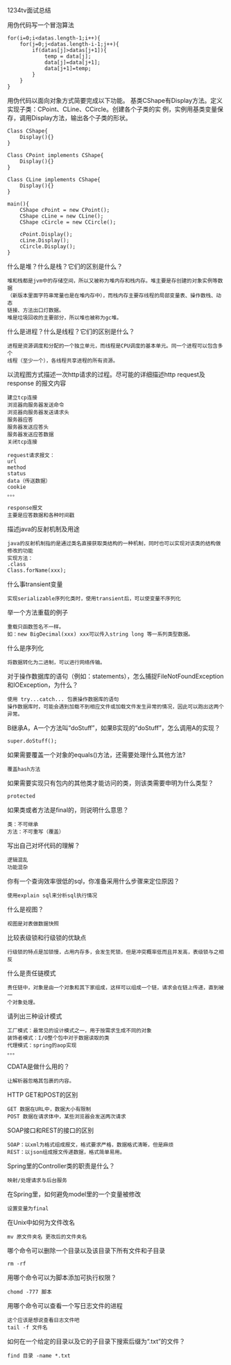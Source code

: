 1234tv面试总结

用伪代码写一个冒泡算法
```
for(i=0;i<datas.length-1;i++){  
    for(j=0;j<datas.length-i-1;j++){
        if(datas[j]>datas[j+1]){
            temp = data[j];
            data[j]=data[j+1];
            data[j+1]=temp;
        }
    }  
}
```

用伪代码以面向对象方式简要完成以下功能。
基类CShape有Display方法。定义实现子类：CPoint、CLine、CCircle。创建各个子类的实
例，实例用基类变量保存，调用Display方法，输出各个子类的形状。
```
Class CShape{
    Display(){}
}

Class CPoint implements CShape{
    Display(){}
}

Class CLine implements CShape{
    Display(){}
}

main(){
    CShape cPoint = new CPoint();
    CShape cLine = new CLine();
    CShape cCircle = new CCircle();
    
    cPoint.Display();
    cLine.Display();
    cCircle.Display();
}
```

什么是堆？什么是栈？它们的区别是什么？
```
堆和栈都是jvm中的存储空间，所以又被称为堆内存和栈内存。堆主要是存创建的对象实例等数据
（新版本里面字符串常量也是在堆内存中），而栈内存主要存线程的局部变量表、操作数栈、动态
链接、方法出口灯数据。
堆是垃圾回收的主要部分，所以堆也被称为gc堆。
```

什么是进程？什么是线程？它们的区别是什么？
```
进程是资源调度和分配的一个独立单元，而线程是CPU调度的基本单元。同一个进程可以包含多个
线程（至少一个），各线程共享进程的所有资源。
```

以流程图方式描述一次http请求的过程。尽可能的详细描述http request及response  的报文内容
```$xslt
建立tcp连接
浏览器向服务器发送命令
浏览器向服务器发送请求头
服务器应答
服务器发送应答头
服务器发送应答数据
关闭tcp连接

request请求报文：
url
method
status
data（传送数据）
cookie
。。。

response报文
主要是应答数据和各种时间戳
```

描述java的反射机制及用途
```$xslt
java的反射机制指的是通过类名直接获取类结构的一种机制，同时也可以实现对该类的结构做修改的功能
实现方法：
.class
Class.forName(xxx);
```

什么事transient变量
```$xslt
实现serializable序列化类时，使用transient后，可以使变量不序列化
```

举一个方法重载的例子
```$xslt
重载只函数签名不一样。
如：new BigDecimal(xxx) xxx可以传入string long 等一系列类型数据。
```

什么是序列化
```$xslt
将数据转化为二进制，可以进行网络传输。
```

对于操作数据库的语句（例如：statements），怎么捕捉FileNotFoundException和IOException，为什么？
```$xslt
使用 try...catch... 包裹操作数据库的语句
操作数据库时，可能会遇到加载不到相应文件或加载文件发生异常的情况，因此可以跑出这两个异常。
```

B继承A，A一个方法叫“doStuff”，如果B实现的“doStuff”，怎么调用A的实现？
```$xslt
super.doStuff();
```

如果需要覆盖一个对象的equals()方法，还需要处理什么其他方法?
```$xslt
覆盖hash方法
```

如果需要实现只有包内的其他类才能访问的类，则该类需要申明为什么类型？
```$xslt
protected
```

如果类或者方法是final的，则说明什么意思？
```$xslt
类：不可继承
方法：不可重写（覆盖）
```

写出自己对坏代码的理解？
```$xslt
逻辑混乱
功能混杂
```

你有一个查询效率很低的sql，你准备采用什么步骤来定位原因？
```$xslt
使用explain sql来分析sql执行情况
```

什么是视图？
```$xslt
视图是对表做数据快照
```

比较表级锁和行级锁的优缺点
```$xslt
行级锁的特点是加锁慢，占用内存多，会发生死锁，但是冲突概率低而且并发高，表级锁与之相反
```

什么是责任链模式
```$xslt
责任链中，对象是由一个对象和其下家组成，这样可以组成一个链，请求会在链上传递，直到被一
个对象处理。
```

请列出三种设计模式
```$xslt
工厂模式：最常见的设计模式之一，用于按需求生成不同的对象
装饰者模式：I/O整个包中对于数据读取的类
代理模式：spring的aop实现
。。。
```

CDATA是做什么用的？
```$xslt
让解析器忽略其包裹的内容。
```

HTTP GET和POST的区别
```$xslt
GET 数据在URL中，数据大小有限制
POST 数据在请求体中，某些浏览器会发送两次请求
```

SOAP接口和REST的接口的区别
```$xslt
SOAP：以xml为格式组成报文，格式要求严格，数据格式清晰，但是麻烦
REST：以json组成报文传递数据，格式简单易用。
```

Spring里的Controller类的职责是什么？
```$xslt
映射/处理请求与后台服务
```

在Spring里，如何避免model里的一个变量被修改
```$xslt
设置变量为final
```

在Unix中如何为文件改名
```$xslt
mv 原文件夹名 更改后的文件夹名
```

哪个命令可以删除一个目录以及该目录下所有文件和子目录
```$xslt
rm -rf
```

用哪个命令可以为脚本添加可执行权限？
```$xslt
chomd -777 脚本
```

用哪个命令可以查看一个写日志文件的进程
```$xslt
这个应该是想说查看日志文件吧
tail -f 文件名
```

如何在一个给定的目录以及它的子目录下搜索后缀为“.txt”的文件？
```$xslt
find 目录 -name *.txt
```